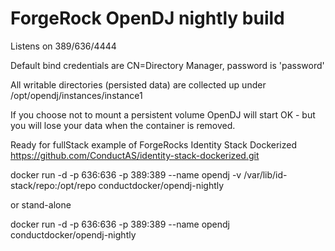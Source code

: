 # ForgeRock OpenDJ nightly build

Listens on 389/636/4444

Default bind credentials are CN=Directory Manager, password is 'password'

All writable directories (persisted data) are collected up under /opt/opendj/instances/instance1

If you choose not to mount a persistent volume OpenDJ will start OK - but you will lose your data when the container is removed.

Ready for fullStack example of ForgeRocks Identity Stack Dockerized
https://github.com/ConductAS/identity-stack-dockerized.git


docker run -d -p 636:636 -p 389:389 --name opendj -v /var/lib/id-stack/repo:/opt/repo conductdocker/opendj-nightly

or stand-alone

docker run -d -p 636:636 -p 389:389 --name opendj conductdocker/opendj-nightly
